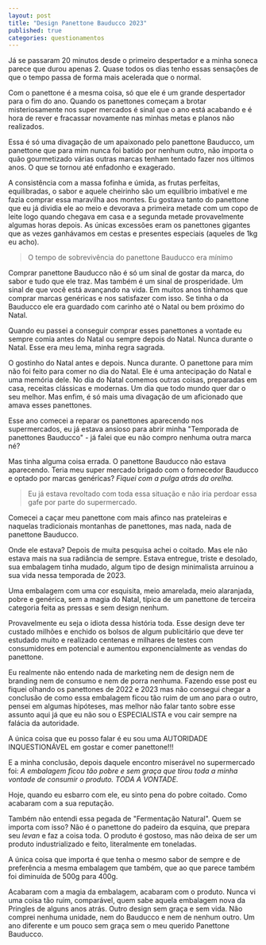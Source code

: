 ```yaml
---
layout: post
title: "Design Panettone Bauducco 2023"
published: true
categories: questionamentos
---
```


Já se passaram 20 minutos desde o primeiro despertador e a minha soneca parece que durou apenas 2. Quase todos os dias tenho essas sensações de que o tempo passa de forma mais acelerada que o normal.  

Com o panettone é a mesma coisa, só que ele é um grande despertador para o fim do ano. Quando os panettones começam a brotar misteriosamente nos super mercados é sinal que o ano está acabando e é hora de rever e fracassar novamente nas minhas metas e planos não realizados. 

Essa é só uma divagação de um apaixonado pelo panettone Bauducco, um panettone que para mim nunca foi batido por nenhum outro, não importa o quão gourmetizado várias outras marcas tenham tentado fazer nos últimos anos. O que se tornou até enfadonho e exagerado. 

A consistência com a massa fofinha e úmida, as frutas perfeitas, equilibradas, o sabor e aquele cheirinho são um equilíbrio imbatível e me fazia comprar essa maravilha aos montes. Eu gostava tanto do panettone que eu já dividia ele ao meio e devorava a primeira metade com um copo de leite logo quando chegava em casa e a segunda metade provavelmente algumas horas depois. As únicas excessões eram os panettones gigantes que as vezes ganhávamos em cestas e presentes especiais (aqueles de 1kg eu acho). 

> O tempo de sobrevivência do panettone Bauducco era mínimo

Comprar panettone Bauducco não é só um sinal de gostar da marca, do sabor e tudo que ele traz. Mas também é um sinal de prosperidade. Um sinal de que você está avançando na vida. Em muitos anos tínhamos que comprar marcas genéricas e nos satisfazer com isso. Se tinha o da Bauducco ele era guardado com carinho até o Natal ou bem próximo do Natal.

Quando eu passei a conseguir comprar esses panettones a vontade eu sempre comia antes do Natal ou sempre depois do Natal. Nunca durante o Natal. Esse era meu lema, minha regra sagrada.

O gostinho do Natal antes e depois. Nunca durante. O panettone para mim não foi feito para comer no dia do Natal. Ele é uma antecipação do Natal e uma memória dele. No dia do Natal comemos outras coisas, preparadas em casa, receitas clássicas e modernas. Um dia que todo mundo quer dar o seu melhor. Mas enfim, é só mais uma divagação de um aficionado que amava esses panettones. 

Esse ano comecei a reparar os panettones aparecendo nos supermercados, eu já estava ansioso para abrir minha "Temporada de panettones Bauducco" - já falei que eu não compro nenhuma outra marca né? 

Mas tinha alguma coisa errada. O panettone Bauducco não estava aparecendo. Teria meu super mercado brigado com o fornecedor Bauducco e optado por marcas genéricas? _Fiquei com a pulga atrás da orelha._

> Eu já estava revoltado com toda essa situação e não iria perdoar essa gafe por parte do supermercado.  

Comecei a caçar meu panettone com mais afinco nas prateleiras e naquelas tradicionais montanhas de panettones, mas nada, nada de panettone Bauducco. 

Onde ele estava? Depois de muita pesquisa achei o coitado. Mas ele não estava mais na sua radiância de sempre. Estava entregue, triste e desolado, sua embalagem tinha mudado, algum tipo de design minimalista arruinou a sua vida nessa temporada de 2023.  

Uma embalagem com uma cor esquisita, meio amarelada, meio alaranjada, pobre e genérica, sem a magia do Natal, típica de um panettone de terceira categoria feita as pressas e sem design nenhum. 

Provavelmente eu seja o idiota dessa história toda. Esse design deve ter custado milhões e enchido os bolsos de algum publicitário que deve ter estudado muito e realizado centenas e milhares de testes com consumidores em potencial e aumentou exponencialmente as vendas do panettone. 

Eu realmente não entendo nada de marketing nem de design nem de branding nem de consumo e nem de porra nenhuma. Fazendo esse post eu fiquei olhando os panettones de 2022 e 2023 mas não consegui chegar a conclusão de como essa embalagem ficou tão ruim de um ano para o outro, pensei em algumas hipóteses, mas melhor não falar tanto sobre esse assunto aqui já que eu não sou o ESPECIALISTA e vou cair sempre na falácia da autoridade. 

A única coisa que eu posso falar é eu sou uma AUTORIDADE INQUESTIONÁVEL em gostar e comer panettone!!! 

E a minha conclusão, depois daquele encontro miserável no supermercado foi: _A embalagem ficou tão pobre e sem graça que tirou toda a minha vontade de consumir o produto. TODA A VONTADE._ 

Hoje, quando eu esbarro com ele, eu sinto pena do pobre coitado. Como acabaram com a sua reputação. 

Também não entendi essa pegada de "Fermentação Natural". Quem se importa com isso? Não é o panettone do padeiro da esquina, que prepara seu _levan_ e faz a coisa toda. O produto é gostoso, mas não deixa de ser um produto industrializado e feito, literalmente em toneladas. 

A única coisa que importa é que tenha o mesmo sabor de sempre e de preferência a mesma embalagem que também, que ao que parece também foi diminuída de 500g para 400g. 

Acabaram com a magia da embalagem, acabaram com o produto. Nunca vi uma coisa tão ruim, comparável, quem sabe aquela embalagem nova da Pringles de alguns anos atrás. Outro design sem graça e sem vida. Não comprei nenhuma unidade, nem do Bauducco e nem de nenhum outro. Um ano diferente e um pouco sem graça sem o meu querido Panettone Bauducco. 
